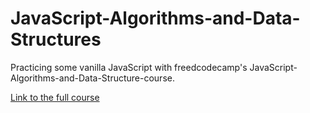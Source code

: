 # JavaScript-Algorithms-and-Data-Structures

Practicing some vanilla JavaScript with freedcodecamp's JavaScript-Algorithms-and-Data-Structure-course.

[Link to the full course](https://www.freecodecamp.org/learn/javascript-algorithms-and-data-structures-v8/)